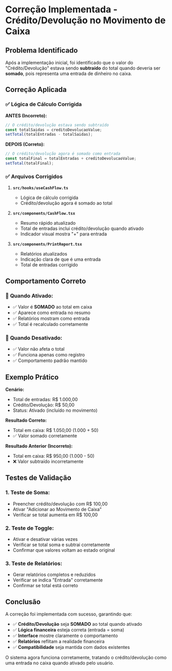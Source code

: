 # Correção Implementada - Crédito/Devolução no Movimento de Caixa

## Problema Identificado

Após a implementação inicial, foi identificado que o valor do "Crédito/Devolução" estava sendo **subtraído** do total quando deveria ser **somado**, pois representa uma entrada de dinheiro no caixa.

## Correção Aplicada

### ✅ **Lógica de Cálculo Corrigida**

**ANTES (Incorreto):**
```typescript
// O crédito/devolução estava sendo subtraído
const totalSaidas = creditoDevolucaoValue;
setTotal(totalEntradas - totalSaidas);
```

**DEPOIS (Correto):**
```typescript
// O crédito/devolução agora é somado como entrada
const totalFinal = totalEntradas + creditoDevolucaoValue;
setTotal(totalFinal);
```

### ✅ **Arquivos Corrigidos**

1. **`src/hooks/useCashFlow.ts`**
   - Lógica de cálculo corrigida
   - Crédito/devolução agora é somado ao total

2. **`src/components/CashFlow.tsx`**
   - Resumo rápido atualizado
   - Total de entradas inclui crédito/devolução quando ativado
   - Indicador visual mostra "+" para entrada

3. **`src/components/PrintReport.tsx`**
   - Relatórios atualizados
   - Indicação clara de que é uma entrada
   - Total de entradas corrigido

## Comportamento Correto

### 🎯 **Quando Ativado:**
- ✅ Valor é **SOMADO** ao total em caixa
- ✅ Aparece como entrada no resumo
- ✅ Relatórios mostram como entrada
- ✅ Total é recalculado corretamente

### 🎯 **Quando Desativado:**
- ✅ Valor não afeta o total
- ✅ Funciona apenas como registro
- ✅ Comportamento padrão mantido

## Exemplo Prático

**Cenário:**
- Total de entradas: R$ 1.000,00
- Crédito/Devolução: R$ 50,00
- Status: Ativado (incluído no movimento)

**Resultado Correto:**
- Total em caixa: R$ 1.050,00 (1.000 + 50)
- ✅ Valor somado corretamente

**Resultado Anterior (Incorreto):**
- Total em caixa: R$ 950,00 (1.000 - 50)
- ❌ Valor subtraído incorretamente

## Testes de Validação

### 1. **Teste de Soma:**
- Preencher crédito/devolução com R$ 100,00
- Ativar "Adicionar ao Movimento de Caixa"
- Verificar se total aumenta em R$ 100,00

### 2. **Teste de Toggle:**
- Ativar e desativar várias vezes
- Verificar se total soma e subtrai corretamente
- Confirmar que valores voltam ao estado original

### 3. **Teste de Relatórios:**
- Gerar relatórios completos e reduzidos
- Verificar se indica "Entrada" corretamente
- Confirmar se total está correto

## Conclusão

A correção foi implementada com sucesso, garantindo que:

- ✅ **Crédito/Devolução** seja **SOMADO** ao total quando ativado
- ✅ **Lógica financeira** esteja correta (entrada = soma)
- ✅ **Interface** mostre claramente o comportamento
- ✅ **Relatórios** reflitam a realidade financeira
- ✅ **Compatibilidade** seja mantida com dados existentes

O sistema agora funciona corretamente, tratando o crédito/devolução como uma entrada no caixa quando ativado pelo usuário.
